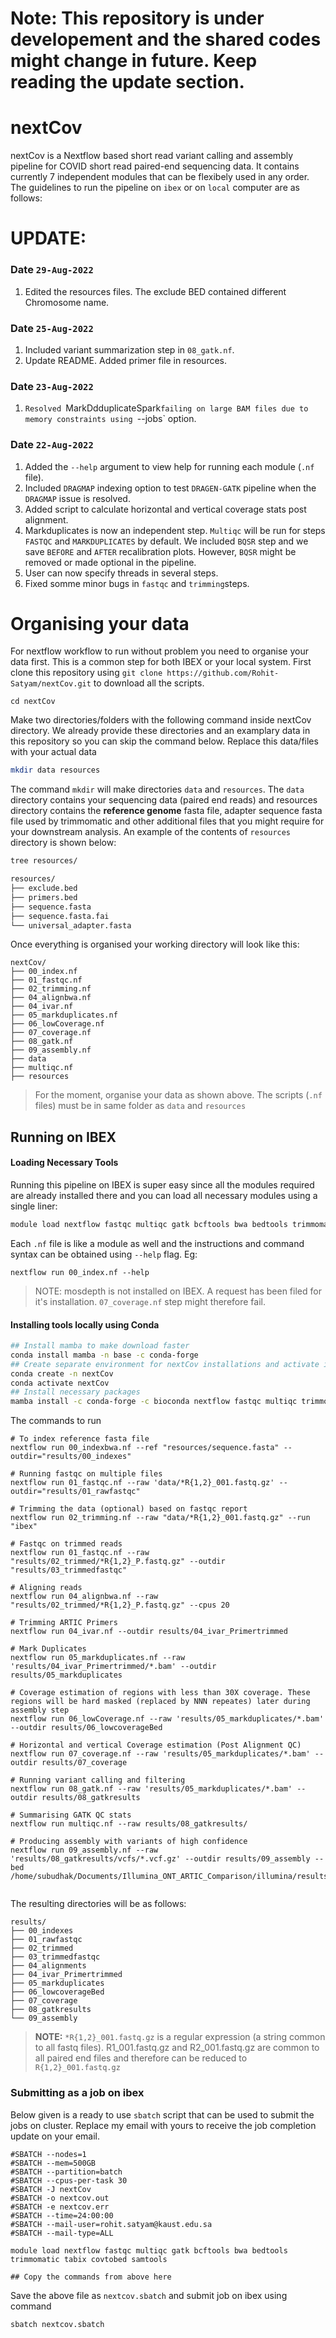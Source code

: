 # Note: This repository is under developement and the shared codes might change in future. Keep reading the update section.
# nextCov
nextCov is a Nextflow based short read variant calling and assembly pipeline for COVID short read paired-end sequencing data. It contains currently 7 independent modules that can be flexibely used in any order. The guidelines to run the pipeline on `ibex` or on `local` computer are as follows:

# UPDATE:
### Date `29-Aug-2022`
1. Edited the resources files. The exclude BED contained different Chromosome name.
### Date `25-Aug-2022`
1. Included variant summarization step in `08_gatk.nf`.
2. Update README. Added primer file in resources.
### Date `23-Aug-2022`
1. `Resolved `MarkDdduplicateSpark`failing on large BAM files due to memory constraints using `--jobs` option.

### Date `22-Aug-2022`
1. Added the `--help` argument to view help for running each module (`.nf` file).
2. Included `DRAGMAP` indexing option to test `DRAGEN-GATK` pipeline when the `DRAGMAP` issue is resolved.
3. Added script to calculate horizontal and vertical coverage stats post alignment. 
4. Markduplicates is now an independent step. `Multiqc` will be run for steps `FASTQC` and `MARKDUPLICATES` by default. We included `BQSR` step and we save `BEFORE` and `AFTER` recalibration plots. However, `BQSR` might be removed or made optional in the pipeline.
5. User can now specify threads in several steps.
6. Fixed somme minor bugs in `fastqc` and `trimming`steps.


# Organising your data
For nextflow workflow to run without problem you need to organise your data first. This is a common step for both IBEX or your local system. First clone this repository using `git clone https://github.com/Rohit-Satyam/nextCov.git` to download all the scripts. 


```
cd nextCov
```

Make two directories/folders with the following command inside nextCov directory. We already provide these directories and an examplary data in this repository so you can skip the command below. Replace this data/files with your actual data

```bash
mkdir data resources
```

The command `mkdir` will make directories `data` and `resources`. The `data` directory contains your sequencing data (paired end reads) and resources directory contains the **reference genome** fasta file, adapter sequence fasta file used by trimmomatic and other additional files that you might require for your downstream analysis. An example of the contents of `resources` directory is shown below:

```bash
tree resources/
```

```bash
resources/
├── exclude.bed
├── primers.bed
├── sequence.fasta
├── sequence.fasta.fai
└── universal_adapter.fasta
```
Once everything is organised your working directory will look like this:
```
nextCov/
├── 00_index.nf
├── 01_fastqc.nf
├── 02_trimming.nf
├── 04_alignbwa.nf
├── 04_ivar.nf
├── 05_markduplicates.nf
├── 06_lowCoverage.nf
├── 07_coverage.nf
├── 08_gatk.nf
├── 09_assembly.nf
├── data
├── multiqc.nf
├── resources
```

> For the moment, organise your data as shown above. The scripts (`.nf` files) must be in same folder as `data` and `resources`

## Running on IBEX

#### Loading Necessary Tools
Running this pipeline on IBEX is super easy since all the modules required are already installed there and you can load all necessary modules using a single liner:

```bash
module load nextflow fastqc multiqc gatk bcftools bwa bedtools trimmomatic tabix covtobed samtools mummer
```
Each `.nf` file is like a module as well  and the instructions and command syntax can be obtained using `--help` flag. Eg:

```
nextflow run 00_index.nf --help
```
> NOTE: mosdepth is not installed on IBEX. A request has been filed for it's installation. `07_coverage.nf` step might therefore fail.

#### Installing tools locally using Conda

```bash
## Install mamba to make download faster
conda install mamba -n base -c conda-forge
## Create separate environment for nextCov installations and activate it
conda create -n nextCov
conda activate nextCov
## Install necessary packages
mamba install -c conda-forge -c bioconda nextflow fastqc multiqc trimmomatic mummer assembly-stats nextclade dragmap covtobed mosdepth gatk4 ivar samtools openjdk==8.0.332=h166bdaf_0
```
The commands to run
```
# To index reference fasta file
nextflow run 00_indexbwa.nf --ref "resources/sequence.fasta" --outdir="results/00_indexes"

# Running fastqc on multiple files
nextflow run 01_fastqc.nf --raw 'data/*R{1,2}_001.fastq.gz' --outdir="results/01_rawfastqc"

# Trimming the data (optional) based on fastqc report
nextflow run 02_trimming.nf --raw "data/*R{1,2}_001.fastq.gz" --run "ibex"  

# Fastqc on trimmed reads
nextflow run 01_fastqc.nf --raw "results/02_trimmed/*R{1,2}_P.fastq.gz" --outdir "results/03_trimmedfastqc" 

# Aligning reads
nextflow run 04_alignbwa.nf --raw "results/02_trimmed/*R{1,2}_P.fastq.gz" --cpus 20

# Trimming ARTIC Primers
nextflow run 04_ivar.nf --outdir results/04_ivar_Primertrimmed

# Mark Duplicates
nextflow run 05_markduplicates.nf --raw 'results/04_ivar_Primertrimmed/*.bam' --outdir results/05_markduplicates

# Coverage estimation of regions with less than 30X coverage. These regions will be hard masked (replaced by NNN repeates) later during assembly step
nextflow run 06_lowCoverage.nf --raw 'results/05_markduplicates/*.bam' --outdir results/06_lowcoverageBed

# Horizontal and vertical Coverage estimation (Post Alignment QC)
nextflow run 07_coverage.nf --raw 'results/05_markduplicates/*.bam' --outdir results/07_coverage

# Running variant calling and filtering
nextflow run 08_gatk.nf --raw 'results/05_markduplicates/*.bam' --outdir results/08_gatkresults

# Summarising GATK QC stats
nextflow run multiqc.nf --raw results/08_gatkresults/

# Producing assembly with variants of high confidence
nextflow run 09_assembly.nf --raw 'results/08_gatkresults/vcfs/*.vcf.gz' --outdir results/09_assembly --bed /home/subudhak/Documents/Illumina_ONT_ARTIC_Comparison/illumina/results/06_lowcoverageBed/


```
The resulting directories will be as follows:

```
results/
├── 00_indexes
├── 01_rawfastqc
├── 02_trimmed
├── 03_trimmedfastqc
├── 04_alignments
├── 04_ivar_Primertrimmed
├── 05_markduplicates
├── 06_lowcoverageBed
├── 07_coverage
├── 08_gatkresults
└── 09_assembly
```
> **NOTE:** `*R{1,2}_001.fastq.gz` is a regular expression (a string common to all fastq files). R1_001.fastq.gz and R2_001.fastq.gz are common to all paired end files and therefore can be reduced to `R{1,2}_001.fastq.gz`

### Submitting as a job on ibex
Below given is a ready to use `sbatch` script that can be used to submit the jobs on cluster. Replace my email with yours to receive the job completion update on your email.

```
#SBATCH --nodes=1
#SBATCH --mem=500GB
#SBATCH --partition=batch
#SBATCH --cpus-per-task 30
#SBATCH -J nextCov
#SBATCH -o nextcov.out
#SBATCH -e nextcov.err
#SBATCH --time=24:00:00
#SBATCH --mail-user=rohit.satyam@kaust.edu.sa
#SBATCH --mail-type=ALL

module load nextflow fastqc multiqc gatk bcftools bwa bedtools trimmomatic tabix covtobed samtools

## Copy the commands from above here
```
Save the above file as `nextcov.sbatch` and submit job on ibex using command

```
sbatch nextcov.sbatch
```
